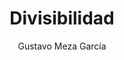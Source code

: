 ---
title: "Divisibilidad"
year: 2017
thumbnail: "assets/img/Logo-ommags.png"
topic: "Teoría de Números"
file: "assets/pdf/Material/Divisibilidad-3.pdf"
author: "Gustavo Meza García"
level: "Intermedio - Avanzado"
alttext: "Dividir sin conocer los números; parece magia, sólo es álgebra."
---